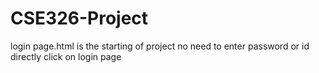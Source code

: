 # CSE326-Project 
login page.html is the starting of project
no need to enter password or id directly click on login page

